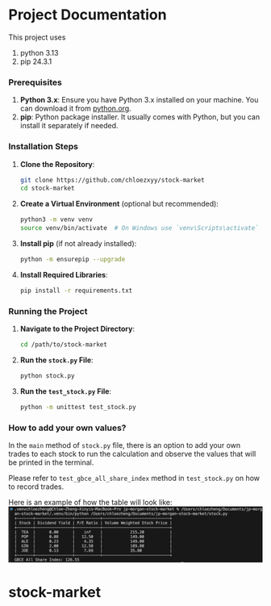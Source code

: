 # Project Documentation

This project uses
1. python 3.13
2. pip 24.3.1

### Prerequisites
1. **Python 3.x**: Ensure you have Python 3.x installed on your machine. You can download it from [python.org](https://www.python.org/).
2. **pip**: Python package installer. It usually comes with Python, but you can install it separately if needed.

### Installation Steps
1. **Clone the Repository**:
    ```sh
    git clone https://github.com/chloezxyy/stock-market
    cd stock-market
    ```

2. **Create a Virtual Environment** (optional but recommended):
    ```sh
    python3 -m venv venv
    source venv/bin/activate  # On Windows use `venv\Scripts\activate`
    ```

3. **Install pip** (if not already installed):
    ```sh
    python -m ensurepip --upgrade
    ```

4. **Install Required Libraries**:
    ```sh
    pip install -r requirements.txt
    ```

### Running the Project
1. **Navigate to the Project Directory**:
    ```sh
    cd /path/to/stock-market
    ```

2. **Run the `stock.py` File**:
    ```sh
    python stock.py
    ```
3. **Run the `test_stock.py` File**:
    ```sh
    python -m unittest test_stock.py
    ```

### How to add your own values?
In the ```main``` method of `stock.py` file, there is an option to add your own trades to each stock to run the calculation and observe the values that will be printed in the terminal. 

Please refer to ```test_gbce_all_share_index``` method in `test_stock.py` on how to record trades.

Here is an example of how the table will look like:
![alt text](image.png)

# stock-market
